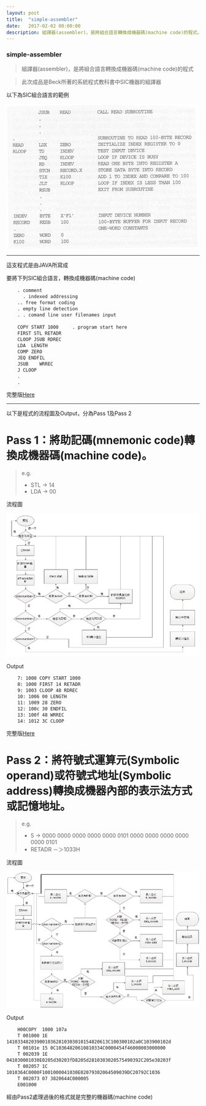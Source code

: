 ```yaml
---
layout: post
title:  "simple-assembler"
date:   2017-02-02 00:00:00
description: 組譯器(assembler)，是將組合語言轉換成機器碼(machine code)的程式。
---
```


### simple-assembler

> 組譯器(assembler)，是將組合語言轉換成機器碼(machine code)的程式

> 此次成品是Beck所著的系統程式教科書中SIC機器的組譯器

以下為SIC組合語言的範例

![GIF](https://github.com/AndsLog/simple-assembler/blob/master/img/sp01.gif)

***

這支程式是由JAVA所寫成

要將下列SIC組合語言，轉換成機器碼(machine code)

        . comment
          . indexed addressing
        .. free format coding
        . empty line detection
        . . comand line user filenames input
        
        COPY START 1000		. program start here
        FIRST STL RETADR
        CLOOP JSUB RDREC
        LDA  LENGTH
        COMP ZERO
        JEQ ENDFIL
        JSUB 	WRREC
        J CLOOP
        .
        .

完整版[Here](https://github.com/AndsLog/simple-assembler/blob/master/test.txt)

***

以下是程式的流程圖及Output，分為Pass 1及Pass 2

# Pass 1：將助記碼(mnemonic code)轉換成機器碼(machine code)。

> e.g.
>- STL -> 14
>- LDA -> 00

流程圖

![PNG](assets/img/pass1.PNG)

Output

        7: 1000 COPY START 1000
        8: 1000 FIRST 14 RETADR
        9: 1003 CLOOP 48 RDREC
        10: 1006 00 LENGTH
        11: 1009 28 ZERO
        12: 100c 30 ENDFIL
        13: 100f 48 WRREC
        14: 1012 3C CLOOP

完整版[Here](https://github.com/AndsLog/simple-assembler/blob/master/out.txt)

# Pass 2：將符號式運算元(Symbolic operand)或符號式地址(Symbolic address)轉換成機器內部的表示法方式或記憶地址。

> e.g. 
>- 5 -> 0000 0000 0000 0000 0000 0101 0000 0000 0000 0000 0000 0101
>- RETADR －＞1033H

流程圖

![PNG](assets/img/pass2.PNG)

Output

        H00COPY  1000 107a
        T 001000 1E 1410334820390010362810303010154820613C100300102a0C103900102d
        T 00101e 15 0C10364820610810334C0000454f46000003000000
        T 002039 1E 041030001030E0205d30203fD8205d2810303020575490392C205e38203f
        T 002057 1C 1010364C0000F1001000041030E02079302064509039DC20792C1036
        T 002073 07 3820644C000005
        E001000

經由Pass2處理過後的格式就是完整的機器碼(machine code)
